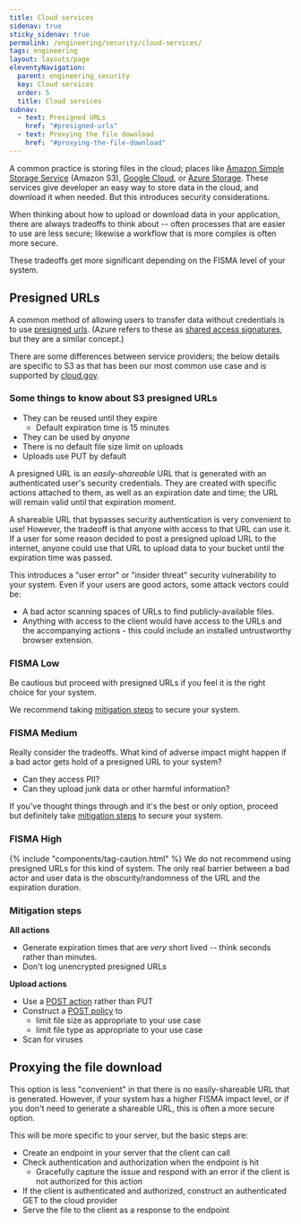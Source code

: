 ```yaml
---
title: Cloud services
sidenav: true
sticky_sidenav: true
permalink: /engineering/security/cloud-services/
tags: engineering
layout: layouts/page
eleventyNavigation:
  parent: engineering_security
  key: Cloud services
  order: 5
  title: Cloud services
subnav:
  - text: Presigned URLs
    href: "#presigned-urls"
  - text: Proxying the file download
    href: "#proxying-the-file-download"
---
```

A common practice is storing files in the cloud; places like [Amazon Simple Storage Service](https://docs.aws.amazon.com/s3/index.html) (Amazon S3), [Google Cloud](https://cloud.google.com/storage/docs/introduction), or [Azure Storage](https://docs.microsoft.com/en-us/rest/api/storageservices/delegate-access-with-shared-access-signature). These services give developer an easy way to store data in the cloud, and download it when needed. But this introduces security considerations.

When thinking about how to upload or download data in your application, there are always tradeoffs to think about -- often processes that are easier to use are less secure; likewise a workflow that is more complex is often more secure.

These tradeoffs get more significant depending on the FISMA level of your system.

## Presigned URLs
A common method of allowing users to transfer data without credentials is to use [presigned urls](https://docs.aws.amazon.com/AmazonS3/latest/userguide/ShareObjectPreSignedURL.html). (Azure refers to these as [shared access signatures](https://docs.microsoft.com/en-us/azure/hdinsight/hdinsight-storage-sharedaccesssignature-permissions), but they are a similar concept.)

There are some differences between service providers; the below details are specific to S3 as that has been our most common use case and is supported by [cloud.gov](https://cloud.gov/docs/services/s3/).

### Some things to know about S3 presigned URLs
* They can be reused until they expire
  * Default expiration time is 15 minutes
* They can be used by *anyone*
* There is no default file size limit on uploads
* Uploads use PUT by default

A presigned URL is an *easily-shareable* URL that is generated with an authenticated user's security credentials. They are created with specific actions attached to them, as well as an expiration date and time; the URL will remain valid until that expiration moment.

A shareable URL that bypasses security authentication is very convenient to use! However, the tradeoff is that anyone with access to that URL can use it. If a user for some reason decided to post a presigned upload URL to the internet, anyone could use that URL to upload data to your bucket until the expiration time was passed.

This introduces a "user error" or "insider threat" security vulnerability to your system. Even if your users are good actors, some attack vectors could be:
* A bad actor scanning spaces of URLs to find publicly-available files.
* Anything with access to the client would have access to the URLs and the accompanying actions - this could include an installed untrustworthy browser extension.

### FISMA Low
Be cautious but proceed with presigned URLs if you feel it is the right choice for your system.

We recommend taking [mitigation steps](#mitigation-steps) to secure your system.

### FISMA Medium
Really consider the tradeoffs. What kind of adverse impact might happen if a bad actor gets hold of a presigned URL to your system?

* Can they access PII?
* Can they upload junk data or other harmful information?

If you've thought things through and it's the best or only option, proceed but definitely take [mitigation steps](#mitigation-steps) to secure your system.

### FISMA High
{% include "components/tag-caution.html" %} We do not recommend using presigned URLs for this kind of system. The only real barrier between a bad actor and user data is the obscurity/randomness of the URL and the expiration duration.

### Mitigation steps
**All actions**
* Generate expiration times that are *very* short lived -- think seconds rather than minutes.
* Don't log unencrypted presigned URLs

**Upload actions**
* Use a [POST action](https://docs.aws.amazon.com/AmazonS3/latest/API/sigv4-UsingHTTPPOST.html) rather than PUT
* Construct a [POST policy](https://docs.aws.amazon.com/AmazonS3/latest/API/sigv4-HTTPPOSTConstructPolicy.html) to
  * limit file size as appropriate to your use case
  * limit file type as appropriate to your use case
* Scan for viruses

## Proxying the file download
This option is less "convenient" in that there is no easily-shareable URL that is generated. However, if your system has a higher FISMA impact level, or if you don't need to generate a shareable URL, this is often a more secure option.

This will be more specific to your server, but the basic steps are:

* Create an endpoint in your server that the client can call
* Check authentication and authorization when the endpoint is hit
  * Gracefully capture the issue and respond with an error if the client is not authorized for this action
* If the client is authenticated and authorized, construct an authenticated GET to the cloud provider
* Serve the file to the client as a response to the endpoint
